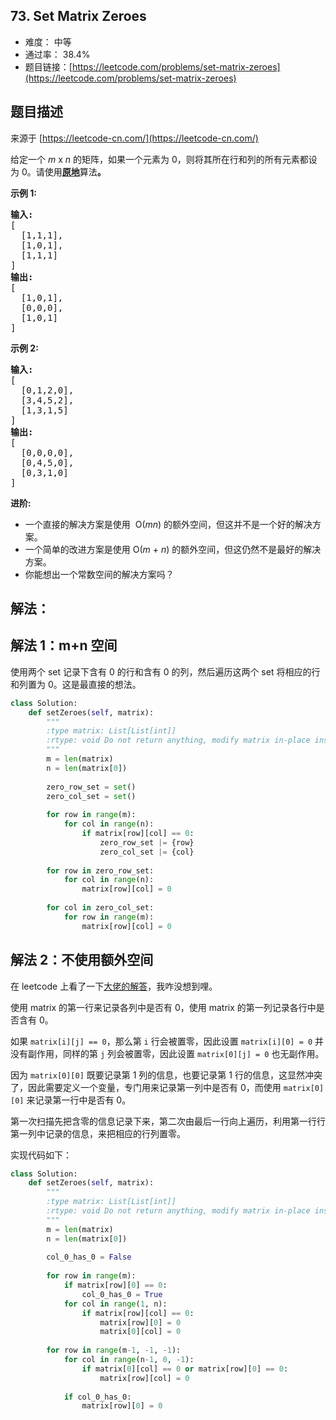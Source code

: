 ## 73. Set Matrix Zeroes

- 难度： 中等
- 通过率： 38.4%
- 题目链接：[https://leetcode.com/problems/set-matrix-zeroes](https://leetcode.com/problems/set-matrix-zeroes)


## 题目描述

来源于 [https://leetcode-cn.com/](https://leetcode-cn.com/)

<p>给定一个&nbsp;<em>m</em> x <em>n</em> 的矩阵，如果一个元素为 0，则将其所在行和列的所有元素都设为 0。请使用<strong><a href="http://baike.baidu.com/item/%E5%8E%9F%E5%9C%B0%E7%AE%97%E6%B3%95" target="_blank">原地</a></strong>算法<strong>。</strong></p>

<p><strong>示例&nbsp;1:</strong></p>

<pre><strong>输入:</strong> 
[
&nbsp; [1,1,1],
&nbsp; [1,0,1],
&nbsp; [1,1,1]
]
<strong>输出:</strong> 
[
&nbsp; [1,0,1],
&nbsp; [0,0,0],
&nbsp; [1,0,1]
]
</pre>

<p><strong>示例&nbsp;2:</strong></p>

<pre><strong>输入:</strong> 
[
&nbsp; [0,1,2,0],
&nbsp; [3,4,5,2],
&nbsp; [1,3,1,5]
]
<strong>输出:</strong> 
[
&nbsp; [0,0,0,0],
&nbsp; [0,4,5,0],
&nbsp; [0,3,1,0]
]</pre>

<p><strong>进阶:</strong></p>

<ul>
	<li>一个直接的解决方案是使用 &nbsp;O(<em>m</em><em>n</em>)&nbsp;的额外空间，但这并不是一个好的解决方案。</li>
	<li>一个简单的改进方案是使用 O(<em>m</em>&nbsp;+&nbsp;<em>n</em>) 的额外空间，但这仍然不是最好的解决方案。</li>
	<li>你能想出一个常数空间的解决方案吗？</li>
</ul>


## 解法：

## 解法 1：m+n 空间

使用两个 set 记录下含有 0 的行和含有 0 的列，然后遍历这两个 set 将相应的行和列置为 0。这是最直接的想法。

```python
class Solution:
    def setZeroes(self, matrix):
        """
        :type matrix: List[List[int]]
        :rtype: void Do not return anything, modify matrix in-place instead.
        """
        m = len(matrix)
        n = len(matrix[0])
        
        zero_row_set = set()
        zero_col_set = set()
        
        for row in range(m):
            for col in range(n):
                if matrix[row][col] == 0:
                    zero_row_set |= {row}
                    zero_col_set |= {col}
        
        for row in zero_row_set:
            for col in range(n):
                matrix[row][col] = 0
        
        for col in zero_col_set:
            for row in range(m):
                matrix[row][col] = 0
```

## 解法 2：不使用额外空间

在 leetcode 上看了一下[大佬的解答](https://leetcode.com/problems/set-matrix-zeroes/discuss/26014/Any-shorter-O(1)-space-solution)，我咋没想到哩。

使用 matrix 的第一行来记录各列中是否有 0，使用 matrix 的第一列记录各行中是否含有 0。

如果 `matrix[i][j] == 0`，那么第 `i` 行会被置零，因此设置 `matrix[i][0] = 0` 并没有副作用，同样的第 `j` 列会被置零，因此设置 `matrix[0][j] = 0` 也无副作用。

因为 `matrix[0][0]` 既要记录第 1 列的信息，也要记录第 1 行的信息，这显然冲突了，因此需要定义一个变量，专门用来记录第一列中是否有 0，而使用 `matrix[0][0]` 来记录第一行中是否有 0。

第一次扫描先把含零的信息记录下来，第二次由最后一行向上遍历，利用第一行行第一列中记录的信息，来把相应的行列置零。

实现代码如下：

```python
class Solution:
    def setZeroes(self, matrix):
        """
        :type matrix: List[List[int]]
        :rtype: void Do not return anything, modify matrix in-place instead.
        """
        m = len(matrix)
        n = len(matrix[0])
        
        col_0_has_0 = False
        
        for row in range(m):
            if matrix[row][0] == 0:
                col_0_has_0 = True
            for col in range(1, n):
                if matrix[row][col] == 0:
                    matrix[row][0] = 0
                    matrix[0][col] = 0
        
        for row in range(m-1, -1, -1):
            for col in range(n-1, 0, -1):
                if matrix[0][col] == 0 or matrix[row][0] == 0:
                    matrix[row][col] = 0
            
            if col_0_has_0:
                matrix[row][0] = 0
```
